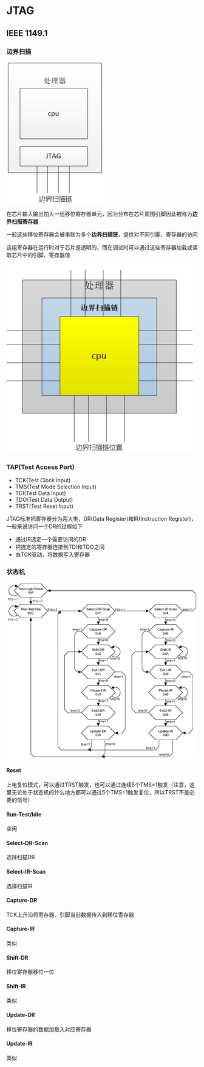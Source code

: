 # JTAG

## IEEE 1149.1

### 边界扫描

![](pic\jtag_1.png)

在芯片输入输出加入一组移位寄存器单元，因为分布在芯片周围引脚因此被称为**边界扫描寄存器**

一般这些移位寄存器会被串联为多个**边界扫描链**，提供对不同引脚、寄存器的访问

这组寄存器在运行时对于芯片是透明的，而在调试时可以通过这些寄存器加载或读取芯片中的引脚、寄存器值

![](pic\jtag_2.png)

### TAP(Test Access Port)

* TCK(Test Clock Input)
* TMS(Test Mode Selection Input)
* TDI(Test Data Input)
* TDO(Test Data Output)
* TRST(Test Reset Input)

JTAG标准把寄存器分为两大类，DR(Data Register)和IR(Instruction Register)，一般来说访问一个DR的过程如下

* 通过IR选定一个需要访问的DR
* 把选定的寄存器连接到TDI和TDO之间
* 由TCK驱动，将数据写入寄存器

### 状态机

![](pic\jtag_3.png)

#### Reset

上电复位模式，可以通过TRST触发，也可以通过连续5个TMS=1触发（注意，这里无论处于状态机的什么地方都可以通过5个TMS=1触发复位，所以TRST不是必要的信号）

#### Run-Test/Idle

空闲

#### Select-DR-Scan

选择扫描DR

#### Select-IR-Scan

选择扫描IR

#### Capture-DR

TCK上升沿将寄存器、引脚当前数据传入到移位寄存器

#### Capture-IR

类似

#### Shift-DR

移位寄存器移位一位

#### Shift-IR

类似

#### Update-DR

移位寄存器的数据加载入对应寄存器

#### Update-IR

类似